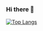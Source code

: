 ### Hi there 👋

<!--
**asenateke/asenateke** is a ✨ _special_ ✨ repository because its `README.md` (this file) appears on your GitHub profile.

Here are some ideas to get you started:

- :bar_chart: I enjoy uncovering the big and important secret of data using preprocessing, analysis and visualization methods. By taking advantage of these secrets, I aim to be a data scientist who uses artificial intelligence and statistical methods to turn them into future predictions.
- 🌱 I’m currently learning Inferential Statistical Analysis with Python.
- 🤔 I’m looking for help with ...

-->
[![Top Langs](https://github-readme-stats.vercel.app/api/top-langs/?username=asenateke)](https://github.com/asenateke/github-readme-stats)
